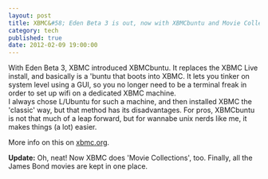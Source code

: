 ```yaml
---
layout: post
title: XBMC&#58; Eden Beta 3 is out, now with XBMCbuntu and Movie Collections
category: tech
published: true
date: 2012-02-09 19:00:00
---
```

With Eden Beta 3, XBMC introduced XBMCbuntu. It replaces the XBMC Live install, and basically is a 'buntu that boots into XBMC. It lets you tinker on system level using a GUI, so you no longer need to be a terminal freak in order to set up  wifi on a dedicated XBMC machine.  
I always chose L/Ubuntu for such a machine, and then installed XBMC the 'classic' way, but that method has its disadvantages. For pros, XBMCbuntu is not that much of a leap forward, but for wannabe unix nerds like me, it makes things (a lot) easier.

More info on this on [xbmc.org](http://xbmc.org/natethomas/2012/02/09/xbmc-11-0-eden-beta-3-available-now/).

**Update:** Oh, neat! Now XBMC does 'Movie Collections', too. Finally, all the James Bond movies are kept in one place.
